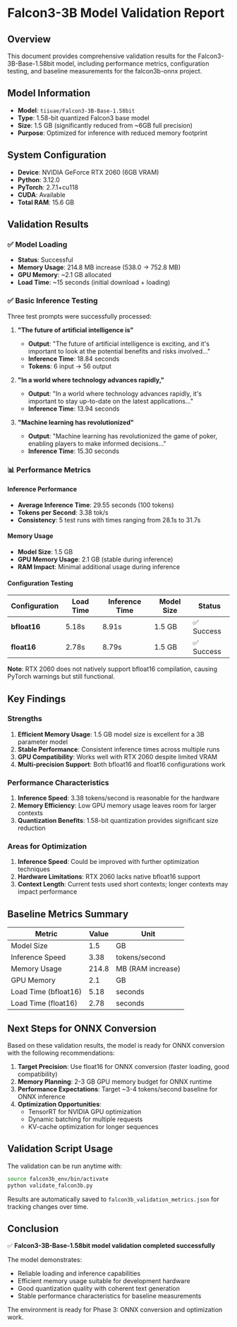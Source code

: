 # Falcon3-3B Model Validation Report

## Overview

This document provides comprehensive validation results for the Falcon3-3B-Base-1.58bit model, including performance metrics, configuration testing, and baseline measurements for the falcon3b-onnx project.

## Model Information

- **Model**: `tiiuae/Falcon3-3B-Base-1.58bit`
- **Type**: 1.58-bit quantized Falcon3 base model
- **Size**: 1.5 GB (significantly reduced from ~6GB full precision)
- **Purpose**: Optimized for inference with reduced memory footprint

## System Configuration

- **Device**: NVIDIA GeForce RTX 2060 (6GB VRAM)
- **Python**: 3.12.0
- **PyTorch**: 2.7.1+cu118
- **CUDA**: Available
- **Total RAM**: 15.6 GB

## Validation Results

### ✅ Model Loading

- **Status**: Successful
- **Memory Usage**: 214.8 MB increase (538.0 → 752.8 MB)
- **GPU Memory**: ~2.1 GB allocated
- **Load Time**: ~15 seconds (initial download + loading)

### ✅ Basic Inference Testing

Three test prompts were successfully processed:

1. **"The future of artificial intelligence is"**
   - **Output**: "The future of artificial intelligence is exciting, and it's important to look at the potential benefits and risks involved..."
   - **Inference Time**: 18.84 seconds
   - **Tokens**: 6 input → 56 output

2. **"In a world where technology advances rapidly,"**
   - **Output**: "In a world where technology advances rapidly, it's important to stay up-to-date on the latest applications..."
   - **Inference Time**: 13.94 seconds

3. **"Machine learning has revolutionized"**
   - **Output**: "Machine learning has revolutionized the game of poker, enabling players to make informed decisions..."
   - **Inference Time**: 15.30 seconds

### 📊 Performance Metrics

#### Inference Performance
- **Average Inference Time**: 29.55 seconds (100 tokens)
- **Tokens per Second**: 3.38 tok/s
- **Consistency**: 5 test runs with times ranging from 28.1s to 31.7s

#### Memory Usage
- **Model Size**: 1.5 GB
- **GPU Memory Usage**: 2.1 GB (stable during inference)
- **RAM Impact**: Minimal additional usage during inference

#### Configuration Testing

| Configuration | Load Time | Inference Time | Model Size | Status |
|---------------|-----------|----------------|------------|---------|
| **bfloat16** | 5.18s | 8.91s | 1.5 GB | ✅ Success |
| **float16** | 2.78s | 8.79s | 1.5 GB | ✅ Success |

**Note**: RTX 2060 does not natively support bfloat16 compilation, causing PyTorch warnings but still functional.

## Key Findings

### Strengths
1. **Efficient Memory Usage**: 1.5 GB model size is excellent for a 3B parameter model
2. **Stable Performance**: Consistent inference times across multiple runs
3. **GPU Compatibility**: Works well with RTX 2060 despite limited VRAM
4. **Multi-precision Support**: Both bfloat16 and float16 configurations work

### Performance Characteristics
1. **Inference Speed**: 3.38 tokens/second is reasonable for the hardware
2. **Memory Efficiency**: Low GPU memory usage leaves room for larger contexts
3. **Quantization Benefits**: 1.58-bit quantization provides significant size reduction

### Areas for Optimization
1. **Inference Speed**: Could be improved with further optimization techniques
2. **Hardware Limitations**: RTX 2060 lacks native bfloat16 support
3. **Context Length**: Current tests used short contexts; longer contexts may impact performance

## Baseline Metrics Summary

| Metric | Value | Unit |
|--------|-------|------|
| Model Size | 1.5 | GB |
| Inference Speed | 3.38 | tokens/second |
| Memory Usage | 214.8 | MB (RAM increase) |
| GPU Memory | 2.1 | GB |
| Load Time (bfloat16) | 5.18 | seconds |
| Load Time (float16) | 2.78 | seconds |

## Next Steps for ONNX Conversion

Based on these validation results, the model is ready for ONNX conversion with the following recommendations:

1. **Target Precision**: Use float16 for ONNX conversion (faster loading, good compatibility)
2. **Memory Planning**: 2-3 GB GPU memory budget for ONNX runtime
3. **Performance Expectations**: Target ~3-4 tokens/second baseline for ONNX inference
4. **Optimization Opportunities**: 
   - TensorRT for NVIDIA GPU optimization
   - Dynamic batching for multiple requests
   - KV-cache optimization for longer sequences

## Validation Script Usage

The validation can be run anytime with:

```bash
source falcon3b_env/bin/activate
python validate_falcon3b.py
```

Results are automatically saved to `falcon3b_validation_metrics.json` for tracking changes over time.

## Conclusion

✅ **Falcon3-3B-Base-1.58bit model validation completed successfully**

The model demonstrates:
- Reliable loading and inference capabilities
- Efficient memory usage suitable for development hardware
- Good quantization quality with coherent text generation
- Stable performance characteristics for baseline measurements

The environment is ready for Phase 3: ONNX conversion and optimization work.
